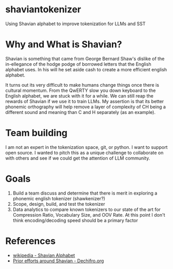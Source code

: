 # shaviantokenizer
Using Shavian alphabet to improve tokenization for LLMs and SST

# Why and What is Shavian?
Shavian is something that came from George Bernard Shaw's dislike of the in-ellegance of the hodge podge of borrowed letters that the English alphabet uses. In his will he set aside cash to create a more efficient english alphabet.

It turns out its very difficult to make humans change things once there is cultural momentum. From the QwERTY slow you down keyboard to the English alphabet, we are stuck with it for a while. We can still reap the rewards of Shavian if we use it to train LLMs.  My assertion is that its better phonemic orthography will help remove a layer of complexity of CH being a different sound and meaning than C and H separately (as an example).

# Team building
I am not an expert in the tokenization space, git, or python. I want to support open source.  I wanted to pitch this as a unique challenge to collaborate on with others and see if we could get the attention of LLM community. 

# Goals
1. Build a team discuss and determine that there is merit in exploring a phonemic english tokenizer (shawkenizer?)
2. Scope, design, build, and test the tokenizer
3. Data analytics to compare known tokenizers to our state of the art for Compression Ratio, Vocabulary Size, and OOV Rate.  At this point I don't think encoding/decoding speed should be a primary factor

# References
- [wikipedia - Shavian Alphabet](https://en.m.wikipedia.org/wiki/Shavian_alphabet)
- [Prior efforts around Shavian - Dechifro.org](https://www.dechifro.org/shavian/shaw.py)
